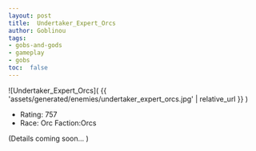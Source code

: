 ```yaml
---
layout: post
title:  Undertaker_Expert_Orcs
author: Goblinou
tags:
- gobs-and-gods
- gameplay
- gobs
toc:  false
---
```


![Undertaker_Expert_Orcs]( {{ 'assets/generated/enemies/undertaker_expert_orcs.jpg' | relative_url }} )
- Rating: 757
- Race: Orc  Faction:Orcs

(Details coming soon... )